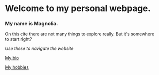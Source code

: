 # Welcome to my personal webpage.
### My name is Magnolia.
On this cite there are not many things to explore really. But it's somewhere to start right?

*Use these to navigate the website*

[My bio](magnoliagarner.github.io/bio.md)

[My hobbies](magnoliagarner.github.io/topic.md)
